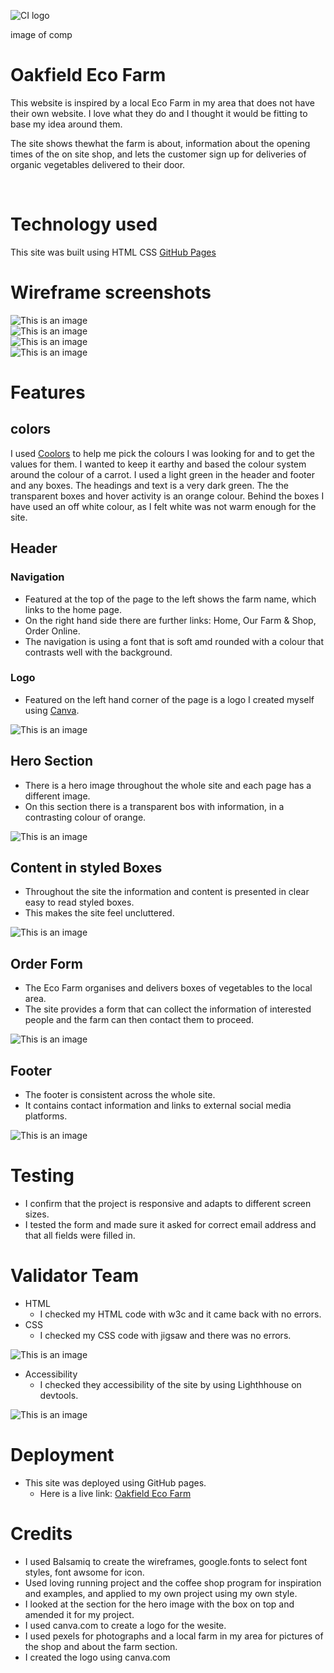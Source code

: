 ![CI logo](https://codeinstitute.s3.amazonaws.com/fullstack/ci_logo_small.png)

image of comp

# Oakfield Eco Farm

This website is inspired by a local Eco Farm in my area that does not have their own website. I love what they do and I thought it 
would be fitting to base my idea around them.

The site shows thewhat the farm is about, information about the opening times of the on site shop, and lets the customer sign up for deliveries of organic vegetables delivered to their door.

<br>

# Technology used

This site was built using HTML CSS [GitHub Pages](https://pages.github.com/)

# Wireframe screenshots

![This is an image](assets/readme-images/wireframe1.png)<br>
![This is an image](assets/readme-images/wireframe2.png)<br>
![This is an image](assets/readme-images/wireframe3.png)<br>
![This is an image](assets/readme-images/wireframe4.png)<br>


# Features

## colors 

 I used [Coolors](https://coolors.co) to help me pick the colours I was looking for and to get the values for them. I wanted to keep it earthy and based the colour system around the colour of a carrot.  I used a light green in the header and footer and any boxes. The headings and text is a very dark green. The the transparent boxes and hover activity is an orange colour. Behind the boxes I have used an off white colour, as I felt white was not warm enough for the site.

## Header

### Navigation
* Featured at the top of the page to  the left shows the farm name, which links to the home page.
* On the right hand side there are further links: Home, Our Farm & Shop, Order Online.
* The navigation is using a font that is soft amd rounded with a colour that contrasts well with the background.

### Logo
* Featured on the left hand corner of the page is a logo I created myself using [Canva](https://canva.com).

![This is an image](assets/readme-images/header.png)

## Hero Section
* There is a hero image throughout the whole site and each page has a different image.
* On this section there is a transparent bos with information, in a contrasting colour of orange.

![This is an image](assets/readme-images/heroimage.png)

## Content in styled Boxes 

* Throughout the site the information and content is presented in clear easy to read styled boxes.
* This makes the site feel uncluttered.

![This is an image](assets/readme-images/boxes.png)

## Order Form

* The Eco Farm organises and delivers boxes of vegetables to the local area. 
* The site provides a form that can collect the information of interested people and the farm can then contact them to proceed.

![This is an image](assets/readme-images/form.png)

## Footer

* The footer is consistent across the whole site.
* It contains contact information and links to external social media platforms.

![This is an image](assets/readme-images/footer.png)

# Testing

* I confirm that the project is responsive and adapts to different screen sizes.
* I tested the form and made sure it asked for correct email address and that all fields were filled in.

# Validator Team

* HTML
    * I checked my HTML code with w3c and it came back with no errors.
* CSS
   * I checked my CSS code with jigsaw and there was no errors.

![This is an image](assets/readme-images/validator.png)

* Accessibility
    * I checked they accessibility of the site by using Lighthhouse on devtools.

![This is an image](assets/readme-images/lighthouse.png)

# Deployment
* This site was deployed using GitHub pages.
    * Here is a live link: [Oakfield Eco Farm]()


# Credits

* I used Balsamiq to create the wireframes, google.fonts to select font styles, font awsome for icon.
* Used loving running project and the coffee shop program for inspiration and examples, and applied to my own project using my own style.
* I looked at the section for the hero image with the box on top and amended it for my project.
* I used canva.com to create a logo for the wesite.
* I used pexels for photographs and a local farm in my area for pictures of the shop and about the farm section.
* I created the logo using canva.com